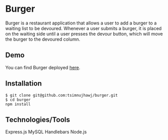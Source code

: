 # Burger
Burger is a restaurant application that allows a user to add a burger to a waiting list to be devoured. Whenever a user submits a burger, it is placed on the waiting side until a user presses the devour button, which will move the burger to the devoured column.
## Demo
You can find Burger deployed [here](#).

## Installation
```shell
$ git clone git@github.com:tsimnujhawj/burger.git
$ cd burger
npm install
```
## Technologies/Tools
Express.js
MySQL
Handlebars
Node.js
